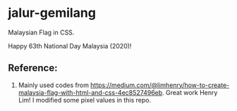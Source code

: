 # jalur-gemilang
Malaysian Flag in CSS.

Happy 63th National Day Malaysia (2020)!


## Reference:
1. Mainly used codes from <https://medium.com/@limhenry/how-to-create-malaysia-flag-with-html-and-css-4ec8527496eb>. Great work Henry Lim! I modified some pixel values in this repo.
